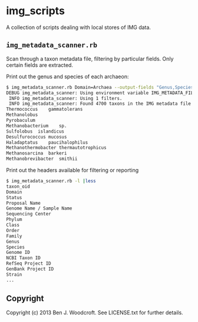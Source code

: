 # img_scripts

A collection of scripts dealing with local stores of IMG data.

## ```img_metadata_scanner.rb```
Scan through a taxon metadata file, filtering by particular fields. Only certain fields are extracted.

Print out the genus and species of each archaeon:
```sh
$ img_metadata_scanner.rb Domain=Archaea --output-fields "Genus,Species" |head
DEBUG img_metadata_scanner: Using environment variable IMG_METADATA_FILE to define path to IMG metadata file /srv/whitlam/bio/db/img/4.0/metadata/img_metadata_4_0_FIXED.csv
 INFO img_metadata_scanner: Using 1 filters.
 INFO img_metadata_scanner: Found 4700 taxons in the IMG metadata file
Thermococcus	gammatolerans
Methanolobus	
Pyrobaculum	
Methanobacterium	sp.
Sulfolobus	islandicus
Desulfurococcus	mucosus
Haladaptatus	paucihalophilus
Methanothermobacter	thermautotrophicus
Methanosarcina	barkeri
Methanobrevibacter	smithii
```

Print out the headers available for filtering or reporting
```sh
$ img_metadata_scanner.rb -l |less
taxon_oid
Domain
Status
Proposal Name
Genome Name / Sample Name
Sequencing Center
Phylum
Class
Order
Family
Genus
Species
Genome ID
NCBI Taxon ID
RefSeq Project ID
GenBank Project ID
Strain
...
```

## Copyright

Copyright (c) 2013 Ben J. Woodcroft. See LICENSE.txt for
further details.


